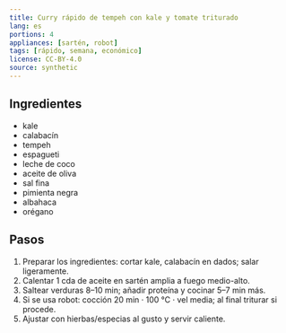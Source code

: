 ```yaml
---
title: Curry rápido de tempeh con kale y tomate triturado
lang: es
portions: 4
appliances: [sartén, robot]
tags: [rápido, semana, económico]
license: CC-BY-4.0
source: synthetic
---
```

## Ingredientes
- kale
- calabacín
- tempeh
- espagueti
- leche de coco
- aceite de oliva
- sal fina
- pimienta negra
- albahaca
- orégano

## Pasos
1. Preparar los ingredientes: cortar kale, calabacín en dados; salar ligeramente.
2. Calentar 1 cda de aceite en sartén amplia a fuego medio-alto.
3. Saltear verduras 8–10 min; añadir proteína y cocinar 5–7 min más.
4. Si se usa robot: cocción 20 min · 100 °C · vel media; al final triturar si procede.
5. Ajustar con hierbas/especias al gusto y servir caliente.

